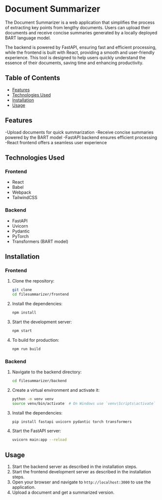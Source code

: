 # Document Summarizer


The Document Summarizer is a web application that simplifies the process of extracting key points from lengthy documents. Users can upload their documents and receive concise summaries generated by a locally deployed BART language model.

The backend is powered by FastAPI, ensuring fast and efficient processing, while the frontend is built with React, providing a smooth and user-friendly experience. This tool is designed to help users quickly understand the essence of their documents, saving time and enhancing productivity.


## Table of Contents

- [Features](#features)
- [Technologies Used](#technologies-used)
- [Installation](#installation)
- [Usage](#usage)

## Features
-Upload documents for quick summarization
-Receive concise summaries powered by the BART model
-FastAPI backend ensures efficient processing
-React frontend offers a seamless user experience

## Technologies Used

### Frontend
- React
- Babel
- Webpack
- TailwindCSS

### Backend
- FastAPI
- Uvicorn
- Pydantic
- PyTorch
- Transformers (BART model)

## Installation

### Frontend
1. Clone the repository:
    ```bash
    git clone 
    cd filesummarizer/frontend
    ```

2. Install the dependencies:
    ```bash
    npm install
    ```

3. Start the development server:
    ```bash
    npm start
    ```

4. To build for production:
    ```bash
    npm run build
    ```

### Backend
1. Navigate to the backend directory:
    ```bash
    cd filesummarizer/backend
    ```

2. Create a virtual environment and activate it:
    ```bash
    python -m venv venv
    source venv/bin/activate  # On Windows use `venv\Scripts\activate`
    ```

3. Install the dependencies:
    ```bash
    pip install fastapi uvicorn pydantic torch transformers
    ```

4. Start the FastAPI server:
    ```bash
    uvicorn main:app --reload
    ```

## Usage
1. Start the backend server as described in the installation steps.
2. Start the frontend development server as described in the installation steps.
3. Open your browser and navigate to `http://localhost:3000` to use the application.
4. Upload a document and get a summarized version.
